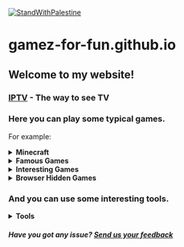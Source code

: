 [![StandWithPalestine](https://github.com/gamez-for-fun/gamez-for-fun.github.io/blob/main/StandWithPalestine.svg)](https://www.islamic-relief.org.uk/giving/appeals/palestine/)

# gamez-for-fun.github.io

## Welcome to my website!
### [IPTV](https://gamez-for-fun.github.io/Echo) - The way to see TV
### Here you can play some typical games.

For example:
<details>
<summary><strong>Minecraft</strong></summary>
<ul>
  <li><a href="https://gamez-for-fun.github.io/minecraft/1.2.6/">1.2.6</a></li>
  <li><a href="https://gamez-for-fun.github.io/minecraft/1.3/">1.3</a></li>
  <li><a href="https://gamez-for-fun.github.io/minecraft/1.5.2/">1.5.2</a></li>
  <li><a href="https://gamez-for-fun.github.io/minecraft/1.8%20all/">1.8 (singleplayer and multiplayer)</a></li>
  <li><a href="https://gamez-for-fun.github.io/minecraft/1.8/">1.8 (multiplayer only)</a></li>
  <li><a href="https://gamez-for-fun.github.io/minecraft/1.8%20international/">1.8 International (multiplayer only)</a></li>
  <li><a href="https://gamez-for-fun.github.io/minecraft/1.12/">1.12</a></li>
</ul>
</details>

<details>
<summary><strong>Famous Games</strong></summary>
<ul>
  <li><a href="https://gamez-for-fun.github.io/famous-games/xtreme-good-guys-vs-bad">Xtreme Good guys VS. Bad</a></li>
  <li><a href="https://gamez-for-fun.github.io/famous-games/x-trench-run">X-Trench Run</a></li>
  <li><a href="https://gamez-for-fun.github.io/famous-games/bad-time-simulator/index.html">Bad Time Simulator (Sans Fight)</a></li>
  <li><a href="https://gamez-for-fun.github.io/famous-games/ice-dodo">Ice Dodo</a></li>
  <li><a href="https://gamez-for-fun.github.io/famous-games/tunnel-rush-mania">Tunnel Rush Mania</a></li>
  <li><a href="https://gamez-for-fun.github.io/famous-games/sandboxels">Sandboxels</a></li>
  <li><a href="https://gamez-for-fun.github.io/famous-games/slope">Slope</a></li>
  <li><a href="https://gamez-for-fun.github.io/famous-games/tunnel-rush">Tunnel Rush</a></li>
  <li><a href="https://gamez-for-fun.github.io/famous-games/happy-wheels">Happy Wheels</a></li>
  <li><a href="https://gamez-for-fun.github.io/famous-games/tag">Tag</a></li>
  <li><a href="https://gamez-for-fun.github.io/famous-games/wordle">Wordle</a></li>
  <li><a href="https://gamez-for-fun.github.io/famous-games/gd">Geometry Dash</a></li>
  <li><a href="https://gamez-for-fun.github.io/famous-games/8-ball-pool">8 Ball pool</a></li>
  <li><a href="https://gamez-for-fun.github.io/famous-games/snow-rider-3d">Snow Rider 3D</a></li>
  <li><a href="https://gamez-for-fun.github.io/famous-games/fnaf/1">FNaF 1</a></li>
  <li><a href="https://gamez-for-fun.github.io/famous-games/fnaf/2">FNaF 2</a></li>
  <li><a href="https://gamez-for-fun.github.io/famous-games/fnaf/3">FNaF 3</a></li>
  <li><a href="https://gamez-for-fun.github.io/famous-games/fnaf/4">FNaF 4</a></li>
  <li><a href="https://gamez-for-fun.github.io/famous-games/worldbox">WorldBox</a></li>
  <li><a href="https://gamez-for-fun.github.io/famous-games/bitlife">BitLife</a></li>
  <li><a href="https://gamez-for-fun.github.io/famous-games/cookie-clicker">Cookie Clicker</a></li>
  <li><a href="https://gamez-for-fun.github.io/famous-games/isaac">The Binding of Isaac: Wrath of the Lamb</a></li>
  <li><a href="https://gamez-for-fun.github.io/famous-games/ovo">OvO</a></li>
  <li><a href="https://gamez-for-fun.github.io/famous-games/pac-man">Pac-Man</a></li>
  <li><a href="https://gamez-for-fun.github.io/famous-games/alien-hominid">Alien Hominid</a></li>
  <li><a href="https://gamez-for-fun.github.io/famous-games/mario-bros">Mario Bros</a></li>
  <li><a href="https://gamez-for-fun.github.io/famous-games/monkey-mart">Monkey Mart</a></li>
  <li><a href="https://gamez-for-fun.github.io/famous-games/1v1-lol">1v1 LOL</a></li>
  <li><a href="https://gamez-for-fun.github.io/famous-games/backrooms-3d">Backrooms 3D</a></li>
  <li><a href="https://gamez-for-fun.github.io/famous-games/basket-random">Basket Random</a></li>
  <li><a href="https://gamez-for-fun.github.io/famous-games/boxel-rebound">Boxel Rebound</a></li>
  <li><a href="https://gamez-for-fun.github.io/famous-games/drive-mad">Drive Mad</a></li>
  <li><a href="https://gamez-for-fun.github.io/famous-games/rooftop-snipers">Rooftop Snipers</a></li>
  <li><a href="https://gamez-for-fun.github.io/famous-games/terraria">Terraria</a></li>
  <li><a href="https://gamez-for-fun.github.io/famous-games/among-us">Among Us</a></li>
  <details>
  <summary><strong>Pokemon</strong></summary>
<ul>
  <li><a href="https://gamez-for-fun.github.io/famous-games/pokemon/1">Part 1</a></li>
  <li><a href="https://gamez-for-fun.github.io/famous-games/pokemon/2">Part 2</a></li>
</ul>
</details>
  <details>
<summary><strong>Papa's</strong></summary>
<ul>
  <li><a href="https://gamez-for-fun.github.io/famous-games/papas/bakeria">Bakeria</a></li>
  <li><a href="https://gamez-for-fun.github.io/famous-games/papas/burgeria">Burgeria</a></li>
  <li><a href="https://gamez-for-fun.github.io/famous-games/papas/cheeseria">Cheeseria</a></li>
  <li><a href="https://gamez-for-fun.github.io/famous-games/papas/cupcakeria">Cupcakeria</a></li>
  <li><a href="https://gamez-for-fun.github.io/famous-games/papas/donuteria">Donuteria</a></li>
  <li><a href="https://gamez-for-fun.github.io/famous-games/papas/freezeria">Freezeria</a></li>
  <li><a href="https://gamez-for-fun.github.io/famous-games/papas/hotdoggeria">Hot Doggeria</a></li>
  <li><a href="https://gamez-for-fun.github.io/famous-games/papas/pastaria">Pastaria</a></li>
  <li><a href="https://gamez-for-fun.github.io/famous-games/papas/scooperia">Scooperia</a></li>
  <li><a href="https://gamez-for-fun.github.io/famous-games/papas/sushiria">Sushiria</a></li>
  <li><a href="https://gamez-for-fun.github.io/famous-games/papas/tacomia">Tacomia</a></li>
  <li><a href="https://gamez-for-fun.github.io/famous-games/papas/wingeria">Wingeria</a></li>
</ul>
</details>
  
</ul>
</details>

<details>
<summary><strong>Interesting Games</strong></summary>
<ul>
  <li><a href="https://gamez-for-fun.github.io/interesting-games/snekmek">SnekMek</a></li>
  <li><a href="https://gamez-for-fun.github.io/interesting-games/fnaw">FNaW (Five Nights at Winston's)</a></li>
  <li><a href="https://gamez-for-fun.github.io/interesting-games/bloxors">Bloxors</a></li>
  <li><a href="https://gamez-for-fun.github.io/interesting-games/dragon-maker">Dragon Maker</a></li>
  <li><a href="https://gamez-for-fun.github.io/interesting-games/fairy-tail-vs-one-piece">Fairy Tail VS. One Piece</a></li>
</ul>
</details>

<details>
<summary><strong>Browser Hidden Games</strong></summary>
<ul>
  <li><a href="https://gamez-for-fun.github.io/browser-hidden-games/surf">Microsoft Edge - Surf/Ski</a></li>
  <li><a href="https://gamez-for-fun.github.io/browser-hidden-games/t-rex">Google Chrome - T-Rex</a></li>
</ul>
</details>

### And you can use some interesting tools.

<details>
<summary><strong>Tools</strong></summary>
<ul>
  <li><a href="https://gamez-for-fun.github.io/tools/webbrowser">Web Browser</a></li>
  <li><a href="https://gamez-for-fun.github.io/tools/webcam">Webcam</a></li>
  <li><a href="https://gamez-for-fun.github.io/tools/screenshot">Screenshot</a></li>
  <li><a href="https://gamez-for-fun.github.io/tools/screen-recorder">Screen recorder</a></li>
  <li><a href="https://gamez-for-fun.github.io/tools/music-player">Music player</a></li>
</ul>
</details>

<h5>Have you got any issue? <a href="https://form.typeform.com/to/IA2WetWG">Send us your feedback</a></h5>
